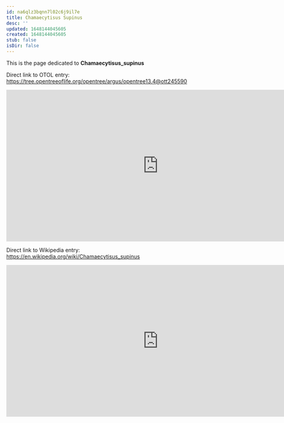 ```yaml
---
id: na6qlz3bqnn7l02c6j9il7e
title: Chamaecytisus Supinus
desc: ''
updated: 1648144045605
created: 1648144045605
stub: false
isDir: false
---
```

This is the page dedicated to **Chamaecytisus_supinus**


Direct link to OTOL entry: https://tree.opentreeoflife.org/opentree/argus/opentree13.4@ott245590



<html>
    <body>
    <iframe src="https://tree.opentreeoflife.org/opentree/argus/opentree13.4@ott245590"
    width="800" height="400" frameborder="0" allowfullscreen> </iframe>
    </body>
</html>
    


Direct link to Wikipedia entry: https://en.wikipedia.org/wiki/Chamaecytisus_supinus



<html>
    <body>
    <iframe src="https://en.wikipedia.org/wiki/Chamaecytisus_supinus"
    width="800" height="400" frameborder="0" allowfullscreen> </iframe>
    </body>
</html>
    
